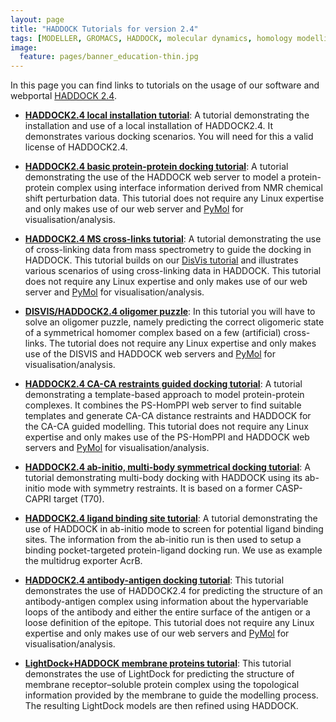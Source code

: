 ```yaml
---
layout: page
title: "HADDOCK Tutorials for version 2.4"
tags: [MODELLER, GROMACS, HADDOCK, molecular dynamics, homology modelling, docking, p53, MDM2]
image:
  feature: pages/banner_education-thin.jpg
---
```

In this page you can find links to tutorials on the usage of our software and webportal [HADDOCK 2.4](https://wenmr.science.uu.nl/haddock2.4/).

* [**HADDOCK2.4 local installation tutorial**](/education/HADDOCK24/HADDOCK24-local-tutorial):
  A tutorial demonstrating the installation and use of a local installation of HADDOCK2.4. It demonstrates various docking scenarios.
  You will need for this a valid license of HADDOCK2.4.

* [**HADDOCK2.4 basic protein-protein docking tutorial**](/education/HADDOCK24/HADDOCK24-protein-protein-basic):
  A tutorial demonstrating the use of the HADDOCK web server to model a protein-protein complex using interface information derived from NMR chemical shift perturbation data.
  This tutorial does not require any Linux expertise and only makes use of our web server and [PyMol](https://www.pymol.org) for visualisation/analysis.

* [**HADDOCK2.4 MS cross-links tutorial**](/education/HADDOCK24/HADDOCK24-Xlinks):
  A tutorial demonstrating the use of cross-linking data from mass spectrometry to guide the docking in HADDOCK.
  This tutorial builds on our [DisVis tutorial](/education/Others/disvis-webserver/) and illustrates various scenarios of using
  cross-linking data in HADDOCK.
  This tutorial does not require any Linux expertise and only makes use of our web server and [PyMol](https://www.pymol.org) for visualisation/analysis.

* [**DISVIS/HADDOCK2.4 oligomer puzzle**](/education/HADDOCK24/XL-MS-oligomer):
  In this tutorial you will have to solve an oligomer puzzle, namely predicting the correct oligomeric state
  of a symmetrical homomer complex based on a few (artificial) cross-links.
  The tutorial does not require any Linux expertise and only makes use of the DISVIS and HADDOCK web servers and [PyMol](https://www.pymol.org) for visualisation/analysis.

* [**HADDOCK2.4 CA-CA restraints guided docking tutorial**](/education/HADDOCK24/HADDOCK24-CACA-guided):
  A tutorial demonstrating a template-based approach to model protein-protein complexes. It combines the PS-HomPPI web server to find suitable templates and generate CA-CA distance restraints and HADDOCK for the CA-CA guided modelling.
  This tutorial does not require any Linux expertise and only makes use of the PS-HomPPI and HADDOCK web servers and [PyMol](https://www.pymol.org) for visualisation/analysis.

* [**HADDOCK2.4 ab-initio, multi-body symmetrical docking tutorial**](/education/HADDOCK24/HADDOCK24-CASP-CAPRI-T70):
  A tutorial demonstrating multi-body docking with HADDOCK using its ab-initio mode with symmetry restraints.
  It is based on a former CASP-CAPRI target (T70).

* [**HADDOCK2.4 ligand binding site tutorial**](/education/HADDOCK24/HADDOCK24-binding-sites):
  A tutorial demonstrating the use of HADDOCK in ab-initio mode to screen for potential ligand binding sites.
  The information from the ab-initio run is then used to setup a binding pocket-targeted protein-ligand docking run.
  We use as example the multidrug exporter AcrB.
  
* [**HADDOCK2.4 antibody-antigen docking tutorial**](/education/HADDOCK24/HADDOCK24-antibody-antigen):
  This tutorial demonstrates the use of HADDOCK2.4 for predicting the structure of an antibody-antigen complex using information 
  about the hypervariable loops of the antibody and either the entire surface of the antigen or a loose definition of the epitope.
  This tutorial does not require any Linux expertise and only makes use of our web servers and [PyMol](https://www.pymol.org) for visualisation/analysis.

* [**LightDock+HADDOCK membrane proteins tutorial**](/education/HADDOCK24/LightDock-membrane-proteins):
  This tutorial demonstrates the use of LightDock for predicting the structure of membrane receptor–soluble protein complex using the topological information provided by the membrane to guide the modelling process. The resulting LightDock models are then refined using HADDOCK.


